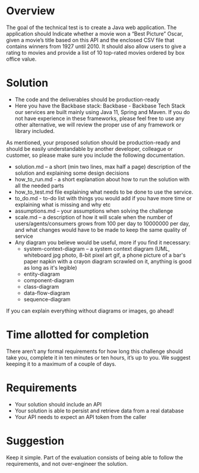 # Overview
The goal of the technical test is to create a Java web application.
The application should Indicate whether a movie won a “Best Picture” Oscar, given a
movie’s title based on this API and the enclosed CSV file that contains winners from
1927 until 2010. It should also allow users to give a rating to movies and provide a list
of 10 top-rated movies ordered by box office value.

# Solution
- The code and the deliverables should be production-ready
- Here you have the Backbase stack: Backbase - Backbase Tech Stack our services
are built mainly using Java 11, Spring and Maven. If you do not have experience
in these frameworks, please feel free to use any other alternative, we will review
the proper use of any framework or library included.

As mentioned, your proposed solution should be production-ready and should be easily
understandable by another developer, colleague or customer, so please make sure you
include the following documentation.

- solution.md – a short (min two lines, max half a page) description of the solution
and explaining some design decisions
- how_to_run.md - a short explanation about how to run the solution with all the
needed parts
- how_to_test.md file explaining what needs to be done to use the service.
- to_do.md - to-do list with things you would add if you have more time or
explaining what is missing and why etc
- assumptions.md – your assumptions when solving the challenge
- scale.md – a description of how it will scale when the number of
users/agents/consumers grows from 100 per day to 10000000 per day, and what
changes would have to be made to keep the same quality of service
-  Any diagram you believe would be useful, more if you find it necessary:
   - system-context-diagram – a system context diagram (UML, whiteboard
   jpg photo, 8-bit pixel art gif, a phone picture of a bar's paper napkin with a
   crayon diagram scrawled on it, anything is good as long as it's legible)
   - entity-diagram
   - component-diagram
   - class-diagram
   - data-flow-diagram
   - sequence-diagram

If you can explain everything without diagrams or images, go ahead!


# Time allotted for completion
There aren’t any formal requirements for how long this challenge should take you,
complete it in ten minutes or ten hours, it’s up to you. We suggest keeping it to a
maximum of a couple of days.

# Requirements
- Your solution should include an API
- Your solution is able to persist and retrieve data from a real database
- Your API needs to expect an API token from the caller

# Suggestion
Keep it simple. Part of the evaluation consists of being able to follow the requirements,
and not over-engineer the solution.